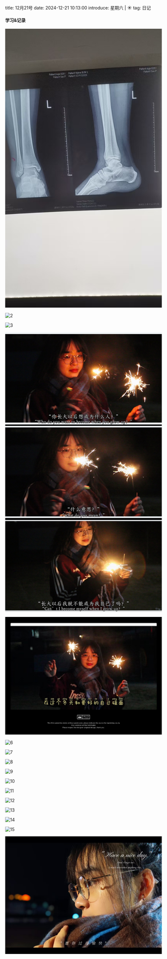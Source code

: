 title: 12月21号
date: 2024-12-21 10:13:00
introduce: 星期六 | ☀️
tag: 日记

#### 学习&记录
![1](/static/img/2024/12/21/1.jpg)

![2](/static/img/2024/12/21/2.jpg)

![3](/static/img/2024/12/21/3.jpg)

![4](/static/img/2024/12/21/4.jpg)

![5](/static/img/2024/12/21/5.jpg)

![6](/static/img/2024/12/21/6.jpg)

![7](/static/img/2024/12/21/7.jpg)

![8](/static/img/2024/12/21/8.jpg)

![9](/static/img/2024/12/21/9.jpg)

![10](/static/img/2024/12/21/10.jpg)

![11](/static/img/2024/12/21/11.jpg)

![12](/static/img/2024/12/21/12.jpg)

![13](/static/img/2024/12/21/13.jpg)

![14](/static/img/2024/12/21/14.jpg)

![15](/static/img/2024/12/21/15.jpg)

![16](/static/img/2024/12/21/16.jpg)

